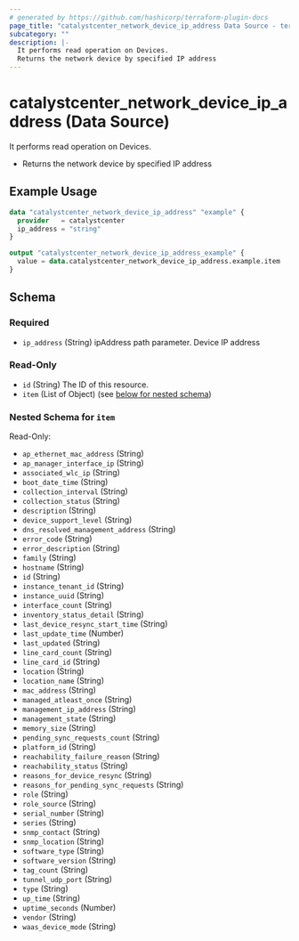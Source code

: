 ```yaml
---
# generated by https://github.com/hashicorp/terraform-plugin-docs
page_title: "catalystcenter_network_device_ip_address Data Source - terraform-provider-catalystcenter"
subcategory: ""
description: |-
  It performs read operation on Devices.
  Returns the network device by specified IP address
---
```


# catalystcenter_network_device_ip_address (Data Source)

It performs read operation on Devices.

- Returns the network device by specified IP address

## Example Usage

```terraform
data "catalystcenter_network_device_ip_address" "example" {
  provider   = catalystcenter
  ip_address = "string"
}

output "catalystcenter_network_device_ip_address_example" {
  value = data.catalystcenter_network_device_ip_address.example.item
}
```

<!-- schema generated by tfplugindocs -->
## Schema

### Required

- `ip_address` (String) ipAddress path parameter. Device IP address

### Read-Only

- `id` (String) The ID of this resource.
- `item` (List of Object) (see [below for nested schema](#nestedatt--item))

<a id="nestedatt--item"></a>
### Nested Schema for `item`

Read-Only:

- `ap_ethernet_mac_address` (String)
- `ap_manager_interface_ip` (String)
- `associated_wlc_ip` (String)
- `boot_date_time` (String)
- `collection_interval` (String)
- `collection_status` (String)
- `description` (String)
- `device_support_level` (String)
- `dns_resolved_management_address` (String)
- `error_code` (String)
- `error_description` (String)
- `family` (String)
- `hostname` (String)
- `id` (String)
- `instance_tenant_id` (String)
- `instance_uuid` (String)
- `interface_count` (String)
- `inventory_status_detail` (String)
- `last_device_resync_start_time` (String)
- `last_update_time` (Number)
- `last_updated` (String)
- `line_card_count` (String)
- `line_card_id` (String)
- `location` (String)
- `location_name` (String)
- `mac_address` (String)
- `managed_atleast_once` (String)
- `management_ip_address` (String)
- `management_state` (String)
- `memory_size` (String)
- `pending_sync_requests_count` (String)
- `platform_id` (String)
- `reachability_failure_reason` (String)
- `reachability_status` (String)
- `reasons_for_device_resync` (String)
- `reasons_for_pending_sync_requests` (String)
- `role` (String)
- `role_source` (String)
- `serial_number` (String)
- `series` (String)
- `snmp_contact` (String)
- `snmp_location` (String)
- `software_type` (String)
- `software_version` (String)
- `tag_count` (String)
- `tunnel_udp_port` (String)
- `type` (String)
- `up_time` (String)
- `uptime_seconds` (Number)
- `vendor` (String)
- `waas_device_mode` (String)
